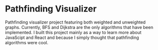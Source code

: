 # Pathfinding Visualizer

Pathfinding visualizer project featuring both weighted and unweighted graphs. Currently, BFS and Dijkstra are the only algorithms that have been implemented. I built this project mainly as a way to learn more about JavaScipt and React and because I simply thought that pathfinding algorithms were cool.
